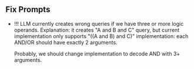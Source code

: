 ## Fix Prompts
- !!! LLM currently creates wrong queries if we have three or more logic operands.
  Explanation: it creates "A and B and C" query, but current implementation only supports
  "((A and B) and C)" implementation: each AND/OR should have exactly 2 arguments.

  Probably, we should change implementation to decode AND with 3+ arguments.